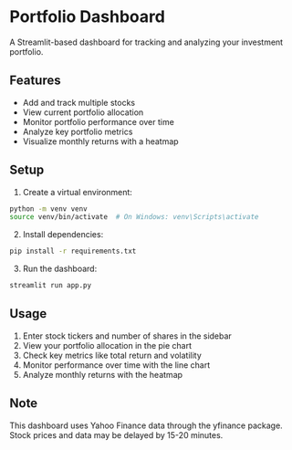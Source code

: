 # Portfolio Dashboard

A Streamlit-based dashboard for tracking and analyzing your investment portfolio.

## Features

- Add and track multiple stocks
- View current portfolio allocation
- Monitor portfolio performance over time
- Analyze key portfolio metrics
- Visualize monthly returns with a heatmap

## Setup

1. Create a virtual environment:
```bash
python -m venv venv
source venv/bin/activate  # On Windows: venv\Scripts\activate
```

2. Install dependencies:
```bash
pip install -r requirements.txt
```

3. Run the dashboard:
```bash
streamlit run app.py
```

## Usage

1. Enter stock tickers and number of shares in the sidebar
2. View your portfolio allocation in the pie chart
3. Check key metrics like total return and volatility
4. Monitor performance over time with the line chart
5. Analyze monthly returns with the heatmap

## Note

This dashboard uses Yahoo Finance data through the yfinance package. Stock prices and data may be delayed by 15-20 minutes. 